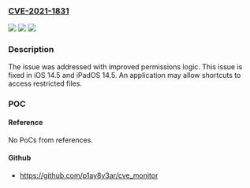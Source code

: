 ### [CVE-2021-1831](https://cve.mitre.org/cgi-bin/cvename.cgi?name=CVE-2021-1831)
![](https://img.shields.io/static/v1?label=Product&message=iOS%20and%20iPadOS&color=blue)
![](https://img.shields.io/static/v1?label=Version&message=%3C%2014.5%20&color=brighgreen)
![](https://img.shields.io/static/v1?label=Vulnerability&message=An%20application%20may%20allow%20shortcuts%20to%20access%20restricted%20files&color=brighgreen)

### Description

The issue was addressed with improved permissions logic. This issue is fixed in iOS 14.5 and iPadOS 14.5. An application may allow shortcuts to access restricted files.

### POC

#### Reference
No PoCs from references.

#### Github
- https://github.com/p1ay8y3ar/cve_monitor

